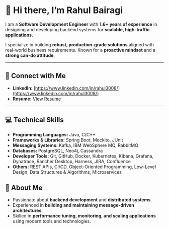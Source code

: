 # 👋 Hi there, I’m Rahul Bairagi

I am a **Software Development Engineer** with **1.6+ years of experience** in designing and developing backend systems for **scalable, high-traffic applications**.  

I specialize in building **robust, production-grade solutions** aligned with real-world business requirements. Known for a **proactive mindset** and a **strong can-do attitude**.

---

## 🔗 Connect with Me

- **LinkedIn:** [https://www.linkedin.com/in/rahul3008/](https://www.linkedin.com/in/rahul3008/)  
- **Resume:** [View Resume](https://drive.google.com/file/d/1Cd0huq3DK20YS3DMMvoZ63ON4StosQjf/view?usp=sharing)  

---


## 💻 Technical Skills
- **Programming Languages:** Java, C/C++
- **Frameworks & Libraries:** Spring Boot, Mockito, JUnit
- **Messaging Systems:**  Kafka, IBM WebSphere MQ, RabbitMQ
- **Databases:** PostgreSQL, Neo4j, Cassandra
- **Developer Tools:** Git, GitHub, Docker, Kubernetes, Kibana, Grafana, Dynatrace, Rancher Desktop, Harness, JIRA, Confluence
- **Others:** REST APIs, CI/CD, Object-Oriented Programming, Low-Level Design, Data Structures & Algorithms, Microservices

## 🚀 About Me

- Passionate about **backend development** and **distributed systems**.  
- Experienced in **building and maintaining message-driven architectures**.  
- Skilled in **performance tuning, monitoring, and scaling applications** using modern tools and technologies.
